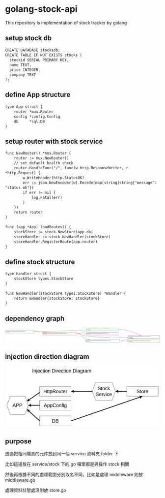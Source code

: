 # golang-stock-api

This repository is implementation of stock tracker by golang


## setup stock db

```shell
CREATE DATABASE stocksdb;
CREATE TABLE IF NOT EXISTS stocks (
  stockid SERIAL PRIMARY KEY,
  name TEXT,
  price INTEGER,
  company TEXT
);
```
## define App structure

```golang
type App struct {
	router *mux.Router
	config *config.Config
	db     *sql.DB
}
```
## setup router with stock service
```golang
func NewRouter() *mux.Router {
	router := mux.NewRouter()
	// set default health check
	router.HandleFunc("/", func(w http.ResponseWriter, r *http.Request) {
		w.WriteHeader(http.StatusOK)
		err := json.NewEncoder(w).Encode(map[string]string{"message": "status ok"})
		if err != nil {
			log.Fatal(err)
		}
	})
	return router
}

func (app *App) loadRoutes() {
	stockStore := stock.NewStore(app.db)
	storeHandler := stock.NewHandler(stockStore)
	storeHandler.RegisterRoute(app.router)
}
```

## define stock structure

```golang
type Handler struct {
	stockStore types.StockStore
}

func NewHandler(stockStore types.StockStore) *Handler {
	return &Handler{stockStore: stockStore}
}
```

## dependency graph

![dependency graph](./graph.svg)

## injection direction diagram

![injection-direction-diagram](injection-direction-diagram.png)

## purpose

透過把相同職責的元件放到同一個 service 資料夾 folder 下

比如這邊放在 service/stock 下的 go 檔案都是與操作 stock 相關

然後再根據不同的處理範圍分別取名不同，比如是處理 middleware 則放 middleware.go

處理資料狀態處理則放 store.go
